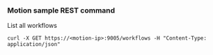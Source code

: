 ### Motion sample REST command
List all workflows
```
curl -X GET https://<motion-ip>:9005/workflows -H "Content-Type: application/json" 
```
